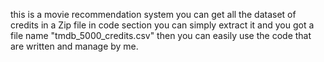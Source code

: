 this is a movie recommendation system you can get all the dataset of credits in a Zip file in code section you can simply extract it and you got a file name "tmdb_5000_credits.csv"
then you can easily use the code that are written and manage by  me.
